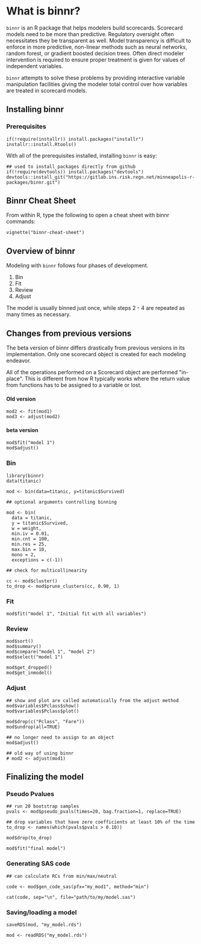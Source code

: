 # What is binnr?

`binnr` is an R package that helps modelers build scorecards. Scorecard models
need to be more than predictive. Regulatory oversight often necessitates they be
transparent as well. Model transparency is difficult to enforce in more
predictive, non-linear methods such as neural networks, random forest, or
gradient boosted decision trees. Often direct modeler intervention is required
to ensure proper treatment is given for values of independent variables.

`binnr` attempts to solve these problems by providing interactive variable
manipulation facilities giving the modeler total control over how variables
are treated in scorecard models.

## Installing binnr

### Prerequisites

```
if(!require(installr)) install.packages("installr")
installr::install.Rtools()
```

With all of the prerequisites installed, installing `binnr` is easy:

```
## used to install packages directly from github
if(!require(devtools)) install.packages("devtools")
devtools::install_git("https://gitlab.ins.risk.regn.net/minneapolis-r-packages/binnr.git")
```

## Binnr Cheat Sheet

From within R, type the following to open a cheat sheet with binnr commands:

```
vignette("binnr-cheat-sheet")
```

## Overview of binnr

Modeling with `binnr` follows four phases of development.
 1. Bin
 2. Fit
 3. Review
 4. Adjust
 
The model is usually binned just once, while steps 2 - 4 are repeated as many 
times as necessary.

## Changes from previous versions

The beta version of binnr differs drastically from previous versions in its
implementation. Only one scorecard object is created for each modeling endeavor. 

All of the operations performed on a Scorecard object are performed "in-place".
This is different from how R typically works where the return value from 
functions has to be assigned to a variable or lost. 

#### Old version
```
mod2 <- fit(mod1)
mod3 <- adjust(mod2)
```

#### beta version
```
mod$fit("model 1")
mod$adjust()
```

### Bin
```
library(binnr)
data(titanic)

mod <- bin(data=titanic, y=titanic$Survived)

## optional arguments controlling binning

mod <- bin(
  data = titanic,
  y = titanic$Survived,
  w = weight,
  min.iv = 0.01,
  min.cnt = 100,
  min.res = 25,
  max.bin = 10,
  mono = 2,
  exceptions = c(-1))

## check for multicollinearity

cc <- mod$cluster()
to_drop <- mod$prune_clusters(cc, 0.90, 1)
```

### Fit
```
mod$fit("model 1", "Initial fit with all variables")
```

### Review
```
mod$sort()
mod$summary()
mod$compare("model 1", "model 2")
mod$select("model 1")

mod$get_dropped()
mod$get_inmodel()
```

### Adjust
```
## show and plot are called automatically from the adjust method
mod$variables$Pclass$show()
mod$variables$Pclass$plot()

mod$drop(c("Pclass", "Fare"))
mod$undrop(all=TRUE)

## no longer need to assign to an object
mod$adjust()

## old way of using binnr
# mod2 <- adjust(mod1)
```

## Finalizing the model

### Pseudo Pvalues
```
## run 20 bootstrap samples
pvals <- mod$pseudo_pvals(times=20, bag.fraction=1, replace=TRUE)

## drop variables that have zero coefficients at least 10% of the time
to_drop <- names(which(pvals$pvals > 0.10))

mod$drop(to_drop)

mod$fit("final model")
```

### Generating SAS code
```
## can calculate RCs from min/max/neutral

code <- mod$gen_code_sas(pfx="my_mod1", method="min")

cat(code, sep="\n", file="path/to/my/model.sas")
```

### Saving/loading a model
```
saveRDS(mod, "my_model.rds")

mod <- readRDS("my_model.rds")
```

